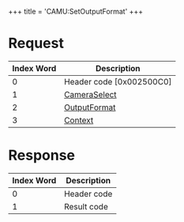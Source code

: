 +++
title = 'CAMU:SetOutputFormat'
+++

# Request

| Index Word | Description                                             |
|------------|---------------------------------------------------------|
| 0          | Header code \[0x002500C0\]                              |
| 1          | [CameraSelect](Camera_Services#CameraSelect "wikilink") |
| 2          | [OutputFormat](Camera_Services#OutputFormat "wikilink") |
| 3          | [Context](Camera_Services#Context "wikilink")           |

# Response

| Index Word | Description |
|------------|-------------|
| 0          | Header code |
| 1          | Result code |
